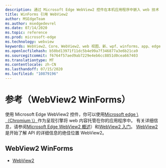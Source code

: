 ```yaml
---
description: 通过 Microsoft Edge WebView2 控件在本机应用程序中嵌入 web 技术（HTML、CSS 和 JavaScript）
title: WinForms 引用 WebView2
author: MSEdgeTeam
ms.author: msedgedevrel
ms.date: 07/14/2020
ms.topic: reference
ms.prod: microsoft-edge
ms.technology: webview
keywords: WebView2、Core、WebView2、web 视图、新、wpf、winforms、app、edge、CoreWebView2、CoreWebView2Controller、浏览器控件、边缘 html
ms.openlocfilehash: b50bd13971f11dc5b4e99a7f346877a3e6b21ca9
ms.sourcegitcommit: f6764f57aed9ab7229e4eb6cc8851d0cea667403
ms.translationtype: MT
ms.contentlocale: zh-CN
ms.lasthandoff: 07/15/2020
ms.locfileid: "10879196"
---
```

# 参考（WebView2 WinForms）  

使用 Microsoft Edge WebView2 控件，你可以使用[Microsoft edge \ （Chromium \）](https://www.microsoftedgeinsider.com)作为呈现引擎将 web 内容托管在你的应用程序中。  有关详细信息，请参阅[Microsoft Edge WebView2 概述](../../index.md)）和[WebView2 入门](../../gettingstarted/win32.md)。  [WebView2](0-9-515/microsoft-web-webview2-winforms-webview2.md)是开始了解 API 的详细信息的绝佳位置 WebView2。  

## WebView2 WinForms  

*   [WebView2](0-9-515/microsoft-web-webview2-winforms-webview2.md)
